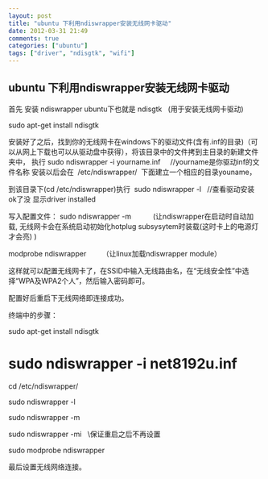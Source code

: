 ```yaml
---
layout: post
title: "ubuntu 下利用ndiswrapper安装无线网卡驱动"
date: 2012-03-31 21:49
comments: true
categories: ["ubuntu"]
tags: ["driver", "ndisgtk", "wifi"]
---
```

## ubuntu 下利用ndiswrapper安装无线网卡驱动
<div>

首先 安装 ndiswrapper
ubuntu下也就是 ndisgtk   (用于安装无线网卡驱动)

sudo apt-get install ndisgtk

安装好了之后，找到你的无线网卡在windows下的驱动文件(含有.inf的目录)（可以从网上下载也可以从驱动盘中获得），将该目录中的文件拷到主目录的新建文件夹中，
执行 sudo ndiswrapper -i yourname.inf     //yourname是你驱动inf的文件名称
安装以后会在  /etc/ndiswrapper/  下面建立一个相应的目录youname，

到该目录下(cd /etc/ndiswrapper)执行  sudo ndiswrapper -l   //查看驱动安装ok了没 显示driver installed

写入配置文件：
sudo ndiswrapper -m           (让ndiswrapper在启动时自动加载,
无线网卡会在系统启动初始化hotplug subsysytem时装载(这时卡上的电源灯才会亮) )

modprobe ndiswrapper        （让linux加载ndiswrapper module）

这样就可以配置无线网卡了，在SSID中输入无线路由名，在“无线安全性”中选择“WPA及WPA2个人”，然后输入密码即可。

配置好后重启下无线网络即连接成功。

终端中的步骤：

sudo apt-get install ndisgtk

# sudo ndiswrapper -i net8192u.inf

cd /etc/ndiswrapper/

sudo ndiswrapper -l

sudo ndiswrapper -m

sudo ndiswrapper -mi   \\保证重启之后不再设置

sudo modprobe ndiswrapper

最后设置无线网络连接。

</div>
